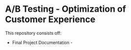 # A/B Testing - Optimization of Customer Experience

This repository consists off:
  - Final Project Documentation - 
